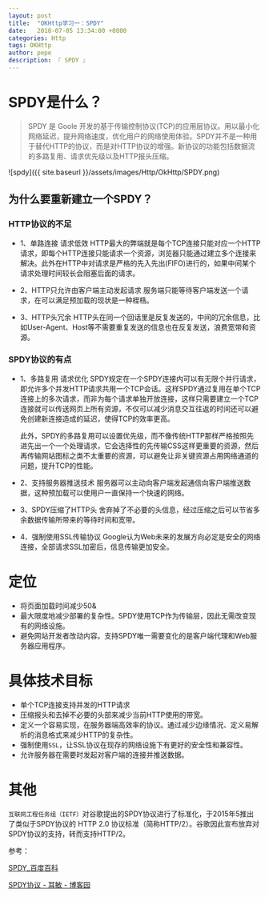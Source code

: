 ```yaml
---
layout: post
title:  "OKHttp学习一：SPDY"
date:   2018-07-05 13:34:00 +0800
categories: Http
tags: OKHttp
author: pepe
description: 『 SPDY 』
---
```


# SPDY是什么？

> SPDY 是 Goole 开发的基于传输控制协议(TCP)的应用层协议。用以最小化网络延迟，提升网络速度，优化用户的网络使用体验。SPDY并不是一种用于替代HTTP的协议，而是对HTTP协议的增强。新协议的功能包括数据流的多路复用、请求优先级以及HTTP报头压缩。

![spdy]({{ site.baseurl }}/assets/images/Http/OkHttp/SPDY.png)

## 为什么要重新建立一个SPDY？

### **HTTP协议的不足**

* 1、单路连接 请求低效
HTTP最大的弊端就是每个TCP连接只能对应一个HTTP请求，即每个HTTP连接只能请求一个资源，浏览器只能通过建立多个连接来解决。此外在HTTP中对请求是严格的先入先出(FIFO)进行的，如果中间某个请求处理时间较长会阻塞后面的请求。

* 2、HTTP只允许由客户端主动发起请求
服务端只能等待客户端发送一个请求，在可以满足预加载的现状是一种桎梏。

* 3、HTTP头冗余
HTTP头在同一个回话里是反复发送的，中间的冗余信息，比如User-Agent、Host等不需要重复发送的信息也在反复发送，浪费宽带和资源。

### **SPDY协议的有点**

* 1、多路复用 请求优化
SPDY规定在一个SPDY连接内可以有无限个并行请求，即允许多个并发HTTP请求共用一个TCP会话。这样SPDY通过复用在单个TCP连接上的多次请求，而非为每个请求单独开放连接，这样只需要建立一个TCP连接就可以传送网页上所有资源，不仅可以减少消息交互往返的时间还可以避免创建新连接造成的延迟，使得TCP的效率更高。

    此外，SPDY的多路复用可以设置优先级，而不像传统HTTP那样严格按照先进先出一个一个处理请求，它会选择性的先传输CSS这样更重要的资源，然后再传输网站图标之类不太重要的资源，可以避免让非关键资源占用网络通道的问题，提升TCP的性能。

* 2、支持服务器推送技术
服务器可以主动向客户端发起通信向客户端推送数据，这种预加载可以使用户一直保持一个快速的网络。

* 3、SPDY压缩了HTTP头
舍弃掉了不必要的头信息，经过压缩之后可以节省多余数据传输所带来的等待时间和宽带。

* 4、强制使用SSL传输协议
Google认为Web未来的发展方向必定是安全的网络连接，全部请求SSL加密后，信息传输更加安全。

# **定位**

* 将页面加载时间减少50&
* 最大限度地减少部署的复杂性。SPDY使用TCP作为传输层，因此无需改变现有的网络设施。
* 避免网站开发者改动内容。支持SPDY唯一需要变化的是客户端代理和Web服务器应用程序。

# **具体技术目标**

* 单个TCP连接支持并发的HTTP请求
* 压缩报头和去掉不必要的头部来减少当前HTTP使用的带宽。
* 定义一个容易实现，在服务器端高效率的协议。通过减少边缘情况、定义易解析的消息格式来减少HTTP的复杂性。
* 强制使用`SSL`，让SSL协议在现存的网络设施下有更好的安全性和兼容性。
* 允许服务器在需要时发起对客户端的连接并推送数据。

# 其他

`互联网工程任务组（IETF）`对谷歌提出的SPDY协议进行了标准化，于2015年5推出了类似于SPDY协议的 HTTP 2.0 协议标准（简称HTTP/2）。谷歌因此宣布放弃对SPDY协议的支持，转而支持HTTP/2。





参考：

[SPDY_百度百科](https://baike.baidu.com/item/SPDY)

[SPDY协议 - 耳敏 - 博客园](http://www.cnblogs.com/keva/p/spdy-protocol.html)






























